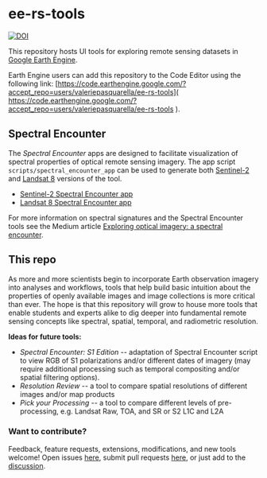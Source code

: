 # ee-rs-tools
[![DOI](https://zenodo.org/badge/DOI/10.5281/zenodo.5167544.svg)](https://doi.org/10.5281/zenodo.5167544)

This repository hosts UI tools for exploring remote sensing datasets in [Google Earth Engine](https://earthengine.google.com/).

Earth Engine users can add this repository to the Code Editor using the following link: [https://code.earthengine.google.com/?accept_repo=users/valeriepasquarella/ee-rs-tools](
https://code.earthengine.google.com/?accept_repo=users/valeriepasquarella/ee-rs-tools
).

## Spectral Encounter
The *Spectral Encounter* apps are designed to facilitate visualization of spectral properties of optical remote sensing imagery. The app script `scripts/spectral_encounter_app` can be used to generate both [Sentinel-2](https://developers.google.com/earth-engine/datasets/catalog/COPERNICUS_S2) and [Landsat 8](https://developers.google.com/earth-engine/datasets/catalog/LANDSAT_LC08_C01_T1_RT_TOA) versions of the tool.

* [Sentinel-2 Spectral Encounter app](https://valeriepasquarella.users.earthengine.app/view/spectral-encounter-s2)
* [Landsat 8 Spectral Encounter app](https://valeriepasquarella.users.earthengine.app/view/spectral-encounter-l8)

For more information on spectral signatures and the Spectral Encounter tools see the Medium article [Exploring optical imagery: a spectral encounter](https://medium.com/geospatial-processing-at-scale/exploring-optical-imagery-a-spectral-encounter-996cd3f0b591?source=friends_link&sk=eecbc350bd9aec44534cc13952f3240f).


## This repo
As more and more scientists begin to incorporate Earth observation imagery into analyses and workflows, tools that help build basic intuition about the properties of openly available images and image collections is more critical than ever. The hope is that this repository will grow to house more tools that enable students and experts alike to dig deeper into fundamental remote sensing concepts like spectral, spatial, temporal, and radiometric resolution. 

**Ideas for future tools:**
* *Spectral Encounter: S1 Edition* -- adaptation of Spectral Encounter script to view RGB of S1 polarizations and/or different dates of imagery (may require additional processing such as temporal compositing and/or spatial filtering options).
* *Resolution Review* -- a tool to compare spatial resolutions of different images and/or map products
* *Pick your Processing* -- a tool to compare different levels of pre-processing, e.g. Landsat Raw, TOA, and SR or S2 L1C and L2A



### Want to contribute?
Feedback, feature requests, extensions, modifications, and new tools welcome! 
Open issues [here](https://github.com/valpasq/ee-rs-tools/issues), submit pull requests [here](https://github.com/valpasq/ee-rs-tools/pulls), or just add to the [discussion](https://github.com/valpasq/ee-rs-tools/discussions).

